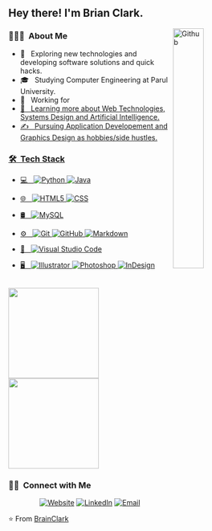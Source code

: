 <h2> Hey there! I'm Brian Clark.</h2>
<img width="35%" align="right" alt="Github" src="https://user-images.githubusercontent.com/48678280/88862734-4903af80-d201-11ea-968b-9c939d88a37c.gif" />
<h3> 👨🏻‍💻 &nbsp;About Me </h3>

- 🤔 &nbsp; Exploring new technologies and developing software solutions and quick hacks.
- 🎓 &nbsp; Studying Computer Engineering at Parul University.
- 💼 &nbsp; Working for <a href="https://github.com/orpheusdark">
- 🌱 &nbsp; Learning more about Web Technologies, Systems Design and Artificial Intelligence.
- ✍️ &nbsp; Pursuing Application Developement and Graphics Design as hobbies/side hustles.

<h3> 🛠 &nbsp;Tech Stack</h3>

- 💻 &nbsp;
  ![Python](https://img.shields.io/badge/-Python-333333?style=flat&logo=python)
  ![Java](https://img.shields.io/badge/-Java-333333?style=flat&logo=Java&logoColor=007396)
  
 
- 🌐 &nbsp;
  ![HTML5](https://img.shields.io/badge/-HTML5-333333?style=flat&logo=HTML5)
  ![CSS](https://img.shields.io/badge/-CSS-333333?style=flat&logo=CSS3&logoColor=1572B6)
 
 
- 🛢 &nbsp;
  ![MySQL](https://img.shields.io/badge/-MySQL-333333?style=flat&logo=mysql)
- ⚙️ &nbsp;
  ![Git](https://img.shields.io/badge/-Git-333333?style=flat&logo=git)
  ![GitHub](https://img.shields.io/badge/-GitHub-333333?style=flat&logo=github)
  ![Markdown](https://img.shields.io/badge/-Markdown-333333?style=flat&logo=markdown)
- 🔧 &nbsp;
  ![Visual Studio Code](https://img.shields.io/badge/-Visual%20Studio%20Code-333333?style=flat&logo=visual-studio-code&logoColor=007ACC)
 
- 🖥 &nbsp;
  ![Illustrator](https://img.shields.io/badge/-Illustrator-333333?style=flat&logo=adobe-illustrator)
  ![Photoshop](https://img.shields.io/badge/-Photoshop-333333?style=flat&logo=adobe-photoshop)
  ![InDesign](https://img.shields.io/badge/-InDesign-333333?style=flat&logo=adobe-indesign)

<br/>

<a href="https://github.com/Brianclark003">
  <img height="180em" src="https://github-readme-stats.vercel.app/api?username=Brianclark003&theme=buefy&show_icons=true" />
  <img height="180em" src="https://github-readme-stats.vercel.app/api/top-langs/?username=Brianclark003&theme=buefy&layout=compact" />
</a>

<br/>

<h3> 🤝🏻 &nbsp;Connect with Me </h3>

<p align="center">
<a href="https://www.Brian Clark.com/"><img alt="Website" src="https://img.shields.io/badge/Website-www.Brian Clark.com-blue?style=flat-square&logo=google-chrome"></a>
<a href="https://www.linkedin.com/in/orpheusdark/"><img alt="LinkedIn" src="https://img.shields.io/badge/LinkedIn-Orpheusdark-blue?style=flat-square&logo=linkedin"></a>
<a href="mailto:brian.clark.wrk@gmail.com"><img alt="Email" src="https://img.shields.io/badge/Email-brian.clark.wrk@gmail.com-blue?style=flat-square&logo=gmail"></a>
</p>

⭐️ From [BrainClark](https://github.com/Brianclark003)
